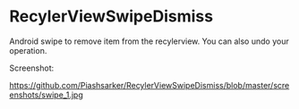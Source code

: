# RecylerViewSwipeDismiss
Android swipe to remove item from the recylerview. You can also undo your operation.

Screenshot: 
 
https://github.com/Piashsarker/RecylerViewSwipeDismiss/blob/master/screenshots/swipe_1.jpg

